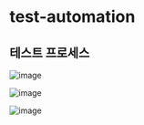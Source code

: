# test-automation

## 테스트 프로세스

![image](https://user-images.githubusercontent.com/1683771/162643529-43372ceb-e1b5-4ea1-854b-2f655e190802.png)

![image](https://user-images.githubusercontent.com/1683771/162643557-51ed7ee2-e921-42ab-b49d-87c199ca694a.png)

![image](https://user-images.githubusercontent.com/1683771/162643581-ecac3970-0c5c-4a0f-9f4b-0b2e6fd22f8e.png)

